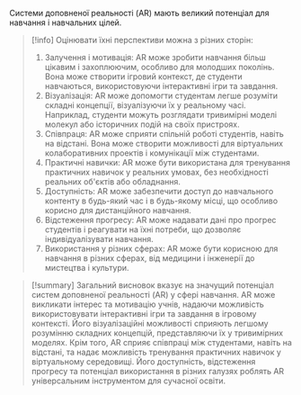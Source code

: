 Системи доповненої реальності (AR) мають великий потенціал для навчання і навчальних цілей. 
> [!info] 
> Оцінювати їхні перспективи можна з різних сторін:
> 1. Залучення і мотивація: AR може зробити навчання більш цікавим і захоплюючим, особливо для молодших поколінь. Вона може створити ігровий контекст, де студенти навчаються, використовуючи інтерактивні ігри та завдання.
> 2. Візуалізація: AR може допомогти студентам легше розуміти складні концепції, візуалізуючи їх у реальному часі. Наприклад, студенти можуть розглядати тривимірні моделі молекул або історичних подій на своїх пристроях.
> 3. Співпраця: AR може сприяти спільній роботі студентів, навіть на відстані. Вона може створити можливості для віртуальних колаборативних проектів і комунікації між студентами.
> 4. Практичні навички: AR може бути використана для тренування практичних навичок у реальних умовах, без необхідності реальних об'єктів або обладнання.
> 5. Доступність: AR може забезпечити доступ до навчального контенту в будь-який час і в будь-якому місці, що особливо корисно для дистанційного навчання.
> 6. Відстеження прогресу: AR може надавати дані про прогрес студентів і реагувати на їхні потреби, що дозволяє індивідуалізувати навчання.
> 7. Використання у різних сферах: AR може бути корисною для навчання в різних сферах, від медицини і інженерії до мистецтва і культури. 

> [!summary] 
>   Загальний висновок вказує на значущий потенціал систем доповненої реальності (AR) у сфері навчання. AR може викликати інтерес та мотивацію учнів, надаючи можливість використовувати інтерактивні ігри та завдання в ігровому контексті. Його візуалізаційні можливості сприяють легшому розумінню складних концепцій, представляючи їх у тривимірних моделях. Крім того, AR сприяє співпраці між студентами, навіть на відстані, та надає можливість тренування практичних навичок у віртуальному середовищі. Його доступність, відстеження прогресу та потенціал використання в різних галузях роблять AR універсальним інструментом для сучасної освіти. 